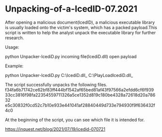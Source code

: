 # Unpacking-of-a-IcedID-07.2021

After opening a malicious document(IcedID), a malicious executable library is usually loaded onto the victim's system, which has a packed payload.This script is written to help the analyst unpack the executable library for further research.

Usage:

python Unpacker-IcediD.py incoming file(IcediD.dll)   open payload

Example:

python Unpacker-IcediD.py C:\IcediD.dll_  C:\PlayLoadIcediD.dll_
  
 

The script successfully unpacks the following files.
f34fa6b71742ce62bf83ff444bf1542af65bed81af43f97566a2efdd6cf6f939
33cc3816f98fa22354559711326a5ce1352d819c180be4328a72618d20a78632
e5c30832f0cd52c7b10e933e441041af28840449d733e794930f9f636432f4c0
    
At the beginning of the script, you can see which file it is intended for.

https://inquest.net/blog/2021/07/19/icedid-070721

